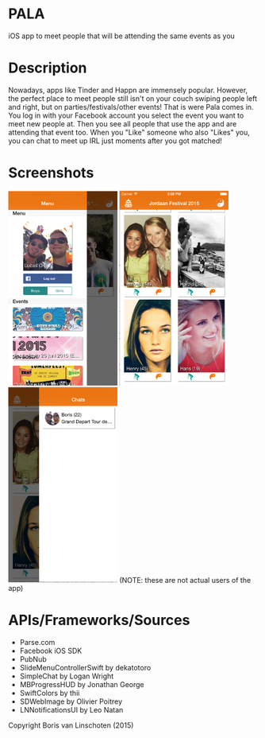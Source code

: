 # PALA
iOS app to meet people that will be attending the same events as you

# Description
Nowadays, apps like Tinder and Happn are immensely popular. However, the perfect place to meet people still isn't on your couch swiping people left and right, but on parties/festivals/other events! That is were Pala comes in. You log in with your Facebook account you select the event you want to meet new people at. Then you see all people that use the app and are attending that event too. When you "Like" someone who also "Likes" you, you can chat to meet up IRL just moments after you got matched! 

# Screenshots
<img src="https://github.com/bjvanlinschoten/EventDateApp/blob/master/docs/EventsScreen.png" width="220">
<img src="https://github.com/bjvanlinschoten/EventDateApp/blob/master/docs/WallScreen.png" width="220">
<img src="https://github.com/bjvanlinschoten/EventDateApp/blob/master/docs/ChatsScreen.png" width="220">  
(NOTE: these are not actual users of the app)

# APIs/Frameworks/Sources
* Parse.com
* Facebook iOS SDK
* PubNub
* SlideMenuControllerSwift by dekatotoro
* SimpleChat by Logan Wright
* MBProgressHUD by Jonathan George
* SwiftColors by thii
* SDWebImage by Olivier Poitrey
* LNNotificationsUI by Leo Natan

Copyright Boris van Linschoten (2015)





